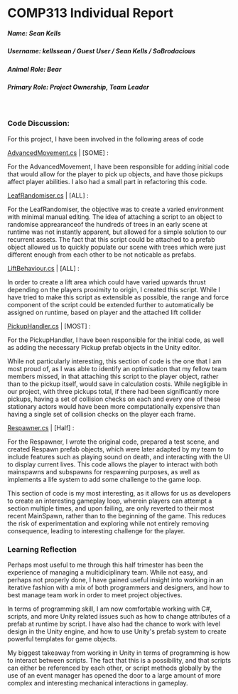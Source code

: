 # COMP313 Individual Report

##### Name: Sean Kells
##### Username: kellssean / Guest User / Sean Kells / SoBrodacious
##### Animal Role: Bear
##### Primary Role: Project Ownership, Team Leader

<br>

### Code Discussion:

For this project, I have been involved in the following areas of code

[AdvancedMovement.cs](https://github.com/tnx21/Comp-Mddn-Game_Nara/blob/master/Prototype_1/Assets/Scripts/Sean's%20Scripts/AdvancedMovement.cs) | [SOME] :

For the AdvancedMovement, I have been responsible for adding initial code that would allow for the player to pick up objects, and have those pickups affect player abilities. I also had a small part in refactoring this code.

[LeafRandomiser.cs](https://github.com/tnx21/Comp-Mddn-Game_Nara/blob/master/Prototype_1/Assets/Prefabs/Terrain/Trees/LeafRandomiser.cs) | [ALL] :

For the LeafRandomiser, the objective was to create a varied environment with minimal manual editing. The idea of attaching a script to an object to randomise apprearanceof the hundreds of trees in an early scene at runtime was not instantly apparent, but allowed for a simple solution to our recurrent assets. The fact that this script could be attached to a prefab object allowed us to quickly populate our scene with trees which were just different enough from each other to be not noticable as prefabs.

[LiftBehaviour.cs](https://github.com/tnx21/Comp-Mddn-Game_Nara/blob/master/Prototype_1/Assets/LiftBehaviour.cs) | [ALL] :

In order to create a lift area which could have varied upwards thrust depending on the players proximity to origin, I created this script. While I have tried to make this script as extensible as possible, the range and force component of the script could be extended further to automatically be assigned on runtime, based on player and the attached lift collider

[PickupHandler.cs](https://github.com/tnx21/Comp-Mddn-Game_Nara/blob/master/Prototype_1/Assets/Scripts/Sean's%20Scripts/PickupHandler.cs) | [MOST] :

For the PickupHandler, I have been responsible for the initial code, as well as adding the necessary Pickup prefab objects in the Unity editor. 

While not particularly interesting, this section of code is the one that I am most proud of, as I was able to identify an optimisation that my fellow team members missed, in that attaching this script to the player object, rather than to the pickup itself, would save in calculation costs. While negligible in our project, with three pickups total, if there had been significantly more pickups, having a set of collision checks on each and every one of these stationary actors would have been more computationally expensive than having a single set of collision checks on the player each frame.

[Respawner.cs](https://github.com/tnx21/Comp-Mddn-Game_Nara/blob/master/Prototype_1/Assets/Scripts/Respawner.cs) | [Half] :

For the Respawner, I wrote the original code, prepared a test scene, and created Respawn prefab objects, which were later adapted by my team to include features such as playing sound on death, and interacting with the UI to display current lives. This code allows the player to interact with both mainspawns and subspawns for respawning purposes, as well as implements a life system to add some challenge to the game loop.

This section of code is my most interesting, as it allows for us as developers to create an interesting gameplay loop, wherein players can attempt a section multiple times, and upon failing, are only reverted to their most recent MainSpawn, rather than to the beginning of the game. This reduces the risk of experimentation and exploring while not entirely removing consequence, leading to interesting challenge for the player. 

### Learning Reflection

Perhaps most useful to me through this half trimester has been the experience of managing a multidiciplinary team. While not easy, and perhaps not properly done, I have gained useful insight into working in an iterative fashion with a mix of both programmers and designers, and how to best manage team work in order to meet project objectives.

In terms of programming skill, I am now comfortable working with C#, scripts, and more Unity related issues such as how to change attributes of a prefab at runtime by script. I have also had the chance to work with level design in the Unity engine, and how to use Unity's prefab system to create powerful templates for game objects.

My biggest takeaway from working in Unity in terms of programming is how to interact between scripts. The fact that this is a possibility, and that scripts can either be referenced by each other, or script methods globally by the use of an event manager has opened the door to a large amount of more complex and interesting mechanical interactions in gameplay.


